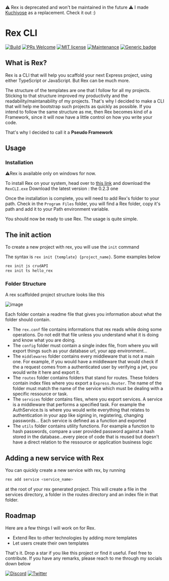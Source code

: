 ⚠️ Rex is deprecated and won't be maintained in the future
⚠️ I made [Kuchiyose](https://github.com/TheWisePigeon/kuchiyose) as a replacement. Check it out :)

# Rex CLI

[![Build](https://github.com/TheWisePigeon/rex/actions/workflows/build.yml/badge.svg)](https://github.com/TheWisePigeon/rex/actions/workflows/build.yml)
[![PRs Welcome](https://img.shields.io/badge/PRs-welcome-brightgreen.svg?style=flat-square)](https://github.com/TheWisePigeon/rex/pulls)
[![MIT license](https://img.shields.io/badge/License-MIT-blue.svg)](https://lbesson.mit-license.org/)
[![Maintenance](https://img.shields.io/badge/Maintained%3F-yes-green.svg)](https://GitHub.com/TheWisePigeon/rex/graphs/commit-activity)
[![Generic badge](https://img.shields.io/badge/Maintainer-TheWisePigeon-blue.svg)](https://github.com/TheWisePigeon)

## What is Rex?
Rex is a CLI that will help you scaffold your next Express project, using either TypeScript or JavaScript. But Rex can be much more.

The structure of the templates are one that I follow for all my projects. Sticking to that structure improved my productivity and the readability/maintanability of my projects. That's why I decided to make a CLI that will help me bootstrap such projects as quickly as possible. If you intend to follow the same structure as me, then Rex becomes kind of a Framework, since it will now have a little control on how you write your code.

That's why I decided to call it a **Pseudo Framework**

## Usage
### Installation
⚠️Rex is available only on windows for now.

To install Rex on your system, head over to [this link](https://github.com/TheWisePigeon/rex/releases) and download the `RexCLI.exe`
Download the latest version : the 0.2.3 one

Once the installation is complete, you will need to add Rex's folder to your path. Check in the `Program Files` folder, you will find a Rex folder, copy it's path and add it to your Path environment variable.

You should now be ready to use Rex. The usage is quite simple.

## The **init** action
To create a new project with rex, you will use the `init` command

The syntax is `rex init {template} {project_name}`. Some examples below
```bash
rex init js crudAPI
rex init ts hello_rex
```

### Folder Structure
A rex scaffolded project structure looks like this

![image](https://user-images.githubusercontent.com/95161388/222002475-c36b9a57-bc96-4ea8-94ea-11ddf352f43d.png)

Each folder contain a readme file that gives you information about what the folder should contain.

- The `rex.conf` file contains informations that rex reads while doing some operations. Do not edit that file unless you understand what it is doing and know what you are doing.
- The `config` folder must contain a single index file, from where you will export things such as your database url, your app environment...
- The `middlewares` folder contains every middleware that is not a main one. For example, if you would have a middleware that would check if the a request comes from a authenticated user by verifying a jwt, you would write it here and export it.
- The `routes` folder contains folders that stand for routes. These folders contain index files where you export a `Express.Router`. The name of the folder must match the name of the service which must be dealing with a specific ressource or task.
- The `services` folder contains files, where you export services. A service is a middleware that performs a specified task. For example the AuthService.ts is where you would write everything that relates to authentication in your app like signing in, registering, changing passwords... Each service is defined as a function and exported
- The `utils` folder contains utility functions. For example a function to hash passwords, compare a user provided password against a hash stored in the database...every piece of code that is reused but doesn't have a direct relation to the ressource or application business logic

## Adding a new service with Rex
You can quickly create a new service with rex, by running 
```bash
rex add service <service_name>
```
at the root of your rex generated project. This will create a file in the services directory, a folder in the routes directory and an index file in that folder.
## Roadmap
Here are a few things I will work on for Rex.

- Extend Rex to other technologies by adding more templates
- Let users create their own templates

That's it. Drop a star if you like this project or find it useful. Feel free to contribute. If you have any remarks, please reach to me through my socials down below

[![Discord](https://img.shields.io/badge/Discord-5865F2?style=for-the-badge&logo=discord&logoColor=white)](https://discordapp.com/users/624747283640221723)
[![Twitter](https://img.shields.io/badge/Twitter-1DA1F2?style=for-the-badge&logo=twitter&logoColor=white)](https://twitter.com/pigeondev0_0)
